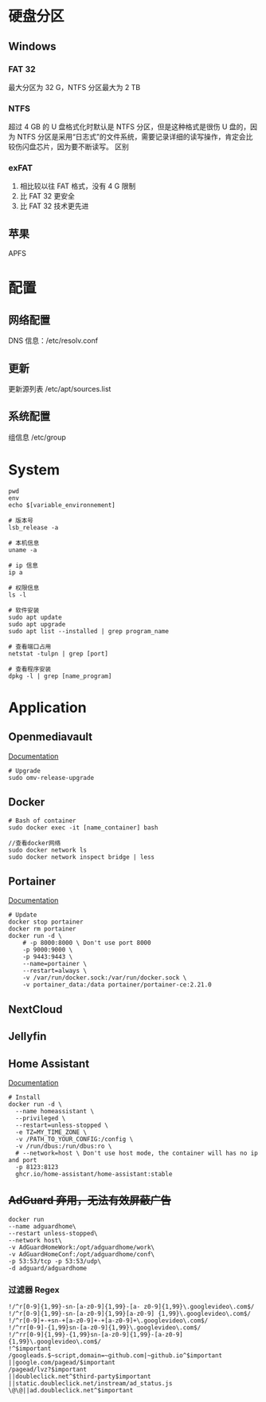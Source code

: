 
# 硬盘分区
## Windows

### FAT 32

最大分区为 32 G，NTFS 分区最大为 2 TB

### NTFS

超过 4 GB 的 U 盘格式化时默认是 NTFS 分区，但是这种格式是很伤 U 盘的，因为 NTFS 分区是采用“日志式”的文件系统，需要记录详细的读写操作，肯定会比较伤闪盘芯片，因为要不断读写。
区别

### exFAT

1. 相比较以往 FAT 格式，没有 4 G 限制
2. 比 FAT 32 更安全
3. 比 FAT 32 技术更先进

## 苹果

APFS


# 配置

## 网络配置

DNS 信息：/etc/resolv.conf

## 更新

更新源列表 /etc/apt/sources.list

## 系统配置

组信息 /etc/group

# System

```shell
pwd
env
echo $[variable_environnement]

# 版本号
lsb_release -a

# 本机信息
uname -a

# ip 信息
ip a

# 权限信息 
ls -l

# 软件安装
sudo apt update
sudo apt upgrade
sudo apt list --installed | grep program_name

# 查看端口占用
netstat -tulpn | grep [port]

# 查看程序安装
dpkg -l | grep [name_program]
```

# Application

## Openmediavault

[Documentation](https://docs.openmediavault.org/en/stable/)

```shell
# Upgrade
sudo omv-release-upgrade
```

## Docker

```shell
# Bash of container
sudo docker exec -it [name_container] bash

//查看docker网络
sudo docker network ls
sudo docker network inspect bridge | less
```


## Portainer

[Documentation](https://docs.portainer.io/)

```shell
# Update
docker stop portainer
docker rm portainer
docker run -d \
	# -p 8000:8000 \ Don't use port 8000
	-p 9000:9000 \
	-p 9443:9443 \
	--name=portainer \
	--restart=always \
	-v /var/run/docker.sock:/var/run/docker.sock \
	-v portainer_data:/data portainer/portainer-ce:2.21.0
```

## NextCloud

## Jellyfin

## Home Assistant

[Documentation](https://www.home-assistant.io/installation/)

```shell
# Install
docker run -d \
  --name homeassistant \
  --privileged \
  --restart=unless-stopped \
  -e TZ=MY_TIME_ZONE \
  -v /PATH_TO_YOUR_CONFIG:/config \
  -v /run/dbus:/run/dbus:ro \
  # --network=host \ Don't use host mode, the container will has no ip and port 
  -p 8123:8123
  ghcr.io/home-assistant/home-assistant:stable
```


## ~~AdGuard 弃用，无法有效屏蔽广告~~

```Docker
docker run 
--name adguardhome\
--restart unless-stopped\
--network host\
-v AdGuardHomeWork:/opt/adguardhome/work\
-v AdGuardHomeConf:/opt/adguardhome/conf\
-p 53:53/tcp -p 53:53/udp\
-d adguard/adguardhome
```

### 过滤器 Regex

```Regex
!/^r[0-9]{1,99}-sn-[a-z0-9]{1,99}-[a- z0-9]{1,99}\.googlevideo\.com$/
!/^r[0-9]{1,99}-sn-[a-z0-9]{1,99}[a-z0-9] {1,99}\.googlevideo\.com$/
!/^r[0-9]+-+sn-+[a-z0-9]+-+[a-z0-9]+\.googlevideo\.com$/
!/^rr[0-9]-{1,99}sn-[a-z0-9]{1,99}\.googlevideo\.com$/
!/^rr[0-9]{1,99}-{1,99}sn-[a-z0-9]{1,99}-[a-z0-9]{1,99}\.googlevideo\.com$/
!^$important
/googleads.$~script,domain=~github.com|~github.io^$important
||google.com/pagead/$important
/pagead/lvz?$important
||doubleclick.net^$third-party$important
||static.doubleclick.net/instream/ad_status.js
\@\@||ad.doubleclick.net^$important
```


